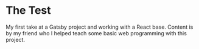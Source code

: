 # The Test

My first take at a Gatsby project and working with a React base. Content is by my friend who I helped teach some basic web programming with this project.
